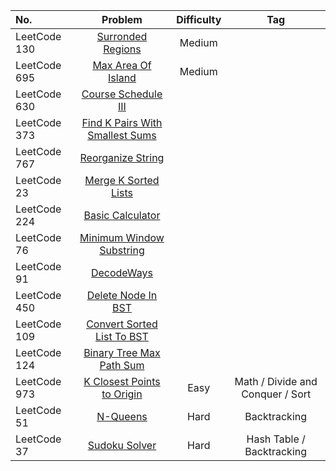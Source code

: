 | No. | Problem | Difficulty | Tag 
| :-------- | :-------: | :---------: | :------:
| LeetCode 130 | [Surronded Regions](https://github.com/weltond/DataStructure/blob/master/LeetCode/graph/Lc130SurroundedRegions.java) | Medium | 
| LeetCode 695 | [Max Area Of Island](https://github.com/weltond/DataStructure/blob/master/LeetCode/graph/Lc695MaxAreaOfIsland.java) | Medium |
| LeetCode 630 | [Course Schedule III](https://github.com/weltond/DataStructure/blob/master/LeetCode/greedy/Lc630CourseScheduleIII.java) | 
| LeetCode 373 | [Find K Pairs With Smallest Sums](https://github.com/weltond/DataStructure/blob/master/LeetCode/heap/Lc373FindKPiarsWithSmallestSums.java) | |
| LeetCode 767 | [Reorganize String](https://github.com/weltond/DataStructure/blob/master/LeetCode/heap/Lc767ReorganizeString.java) | |
| LeetCode 23 | [Merge K Sorted Lists](https://github.com/weltond/DataStructure/blob/master/LeetCode/linkedlist/Lc23MergeKSortedLists.java) | |
| LeetCode 224 | [Basic Calculator](https://github.com/weltond/DataStructure/blob/master/LeetCode/stack/LC224BasicCalculator.java) | |
| LeetCode 76 | [Minimum Window Substring](https://github.com/weltond/DataStructure/blob/master/LeetCode/string/Lc76MinimumWindowSubstring.java) | |
| LeetCode 91 | [DecodeWays](https://github.com/weltond/DataStructure/blob/master/LeetCode/string/Lc91DecodeWays.java) | |
| LeetCode 450 | [Delete Node In BST](https://github.com/weltond/DataStructure/blob/master/LeetCode/tree/LC450DeleteNodeInBST_2.java) | |
| LeetCode 109 | [Convert Sorted List To BST](https://github.com/weltond/DataStructure/blob/master/LeetCode/tree/Lc109ConvertSortedListToBST.java) | |
| LeetCode 124 | [Binary Tree Max Path Sum](https://github.com/weltond/DataStructure/blob/master/LeetCode/tree/Lc124BinaryTreeMaxPathSum.java) | |
| LeetCode 973 | [K Closest Points to Origin](https://github.com/weltond/DataStructure/blob/master/LeetCode/Amazon/Lc973KClosestPointsToOrigin.java) | Easy | Math / Divide and Conquer / Sort
|LeetCode 51 | [N-Queens](https://github.com/weltond/DataStructure/blob/master/LeetCode/backtracking/Lc51NQueens.java) | Hard | Backtracking
| LeetCode 37 | [Sudoku Solver]() | Hard | Hash Table / Backtracking
